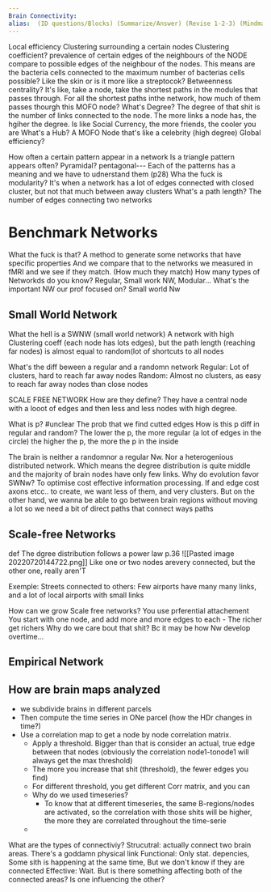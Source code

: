 ```yaml
---
Brain Connectivity: 
alias:  (ID questions/Blocks) (Summarize/Answer) (Revise 1-2-3) (Mindmap) 
---
```


Local efficiency
	Clustering surrounding a certain nodes
Clustering coefficient?
	prevalence of certain edges of the neighbours of the NODE compare to possible edges of the neighbour of the nodes. 
	This means are the bacteria cells connected to the maximum number of bacterias cells possible? Like the skin or is it more like a streptocok?
Betweenness centrality?
	It's like, take a node, take the shortest paths in the modules that passes through. For all the shortest paths inthe network, how much of them passes thourgh this MOFO node?
What's Degree?
	The degree of that shit is the number of links connected to the node. The more links a node has, the hgiher the degree. Is like Social Currency, the more friends, the cooler you are
What's a Hub?
	A MOFO Node that's like a celebrity (high degree)
Global efficiency?
	
How often a certain pattern appear in a network
	Is a triangle pattern appears often? Pyramidal? pentagonal---
	Each of the patterns has a meaning and we have to udnerstand them (p28)
Wha the fuck is modularity?
	It's when a network has a lot of edges connected with closed cluster, but not that much between away clusters
What's a path length?
	The number of edges connecting two networks
# Benchmark Networks
What the fuck is that?
	A method to generate some networks that have specific properties
	And we compare that to the networks we measured in fMRI 
	and we see if they match. (How much they match)
How many types of Networkds do you know?
	Regular, Small work NW, Modular...
What's the important NW our prof focused on?
	Small world Nw
## Small World Network
What the hell is a SWNW (small world network)
	A network with high Clustering coeff (each node has lots edges), but the path length (reaching far nodes) is almost equal to random(lot of shortcuts to all nodes

What's the diff beween a regular and a randomn network
	Regular: Lot of clusters, hard to reach far away nodes
	Random: Almost no clusters, as easy to reach far away nodes than close nodes


SCALE FREE NETWORK
How are they define?
	They have a central node with a looot of edges and then less and less nodes with high degree. 
	
What is p? #unclear
		The prob that we find cutted edges
How is this p diff in regular and random?
		The lower the p, the more regular (a lot of edges in the circle)
		the higher the p, the more the p in the inside

The brain is neither a randomnor a regular Nw. Nor a heterogenious distributed network. Which means the degree distribution is quite middle and the majority of brain nodes have only few links. 
Why do evolution favor SWNw?
	To optimise cost effective information processing. 
	If and edge cost axons etcc.. to create, we want less of them, and very clusters. But on the other hand, we wanna be able to go between brain regions without moving a lot so we need a bit of direct paths that connect ways paths

## Scale-free Networks
def
	The dgree distribution follows a power law p.36
	![[Pasted image 20220720144722.png]]
Like one or two nodes arevery connected, but the other one, really aren'T

Exemple: Streets connected to others: Few airports have many many links, and a lot of local airports with small links

How can we grow Scale free networks?
	You use prferential attachement
	You start with one node, and add more and more edges to each - The richer get richers
Why do we care bout that shit?
	Bc it may be how Nw develop overtime...

## Empirical Network
## How are brain maps analyzed
- we subdivide brains in different parcels
- Then compute the time series in ONe parcel (how the HDr changes in time?)
- Use a correlation map to get a node by node correlation matrix. 
	- Apply a threshold. Bigger than that is consider an actual, true edge between that nodes (obviously the correlation node1-tonode1 will always get the max threshold)
	- The more you increase that shit (threshold), the fewer edges you find)
	- For different threshold, you get different Corr matrix, and you can 
	- Why do we used timeseries?
		- To know that at different timeseries, the same B-regions/nodes are activated, so the correlation with those shits will be higher, the more they are correlated throughout the time-serie
	- 

What are the types of connectiviy?
	Strucutral: actually connect two brain areas. There's a goddamn physical link
	Functional: Only stat. depencies, Some sith is happening at the same time, But we don't know if they are connected
	Effective: Wait. But is there something affecting both of the connected areas? Is one influencing the other?